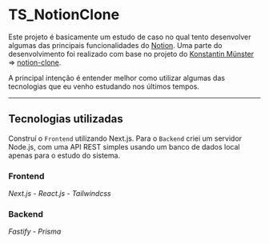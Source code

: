 # TS_NotionClone

Este projeto é basicamente um estudo de caso no qual tento desenvolver algumas das principais funcionalidades do [Notion](http://notion.so). Uma parte do desenvolvimento foi realizado com base no projeto do [Konstantin Münster](https://github.com/konstantinmuenster) => [notion-clone](https://github.com/konstantinmuenster/notion-clone#-notion-clone).

A principal intenção é entender melhor como utilizar algumas das tecnologias que eu venho estudando nos últimos tempos.

---
## Tecnologias utilizadas

Construí o `Frontend` utilizando Next.js. Para o `Backend` criei um servidor Node.js, com uma API REST simples usando um banco de dados local apenas para o estudo do sistema.

### Frontend

*Next.js* - *React.js* - *Tailwindcss*

### Backend

*Fastify* - *Prisma*


